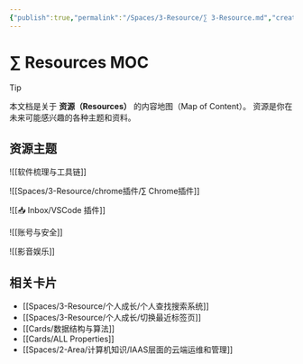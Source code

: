 ```yaml
---
{"publish":true,"permalink":"/Spaces/3-Resource/∑ 3-Resource.md","created":"2025-07-06","modified":"2025-07-12","tags":["AI生成","MOC"],"cssclasses":""}
---
```



# ∑ Resources MOC

> [!tip]
> 本文档是关于 **资源（Resources）** 的内容地图（Map of Content）。
> 资源是你在未来可能感兴趣的各种主题和资料。

## 资源主题

![[软件梳理与工具链]]

![[Spaces/3-Resource/chrome插件/∑ Chrome插件]]

![[📥 Inbox/VSCode 插件]]

![[账号与安全]]

![[影音娱乐]]

## 相关卡片

- [[Spaces/3-Resource/个人成长/个人查找搜索系统]]
- [[Spaces/3-Resource/个人成长/切换最近标签页]]
- [[Cards/数据结构与算法]]
- [[Cards/ALL Properties]]
- [[Spaces/2-Area/计算机知识/IAAS层面的云端运维和管理]]
